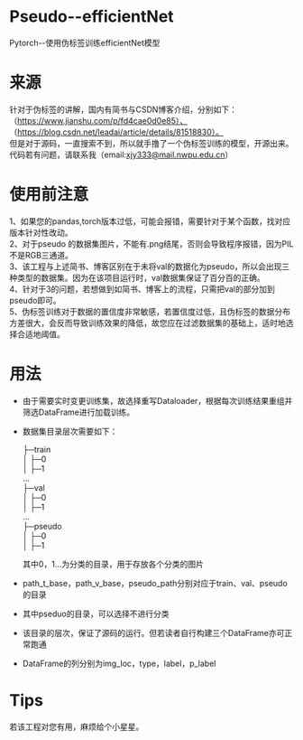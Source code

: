 # Pseudo--efficientNet
Pytorch--使用伪标签训练efficientNet模型
# 来源
针对于伪标签的讲解，国内有简书与CSDN博客介绍，分别如下：
（https://www.jianshu.com/p/fd4cae0d0e85）、
（https://blog.csdn.net/leadai/article/details/81518830）。  
但是对于源码，一直搜索不到，所以就手撸了一个伪标签训练的模型，开源出来。
代码若有问题，请联系我（email:xjy333@mail.nwpu.edu.cn）
# 使用前注意
1、如果您的pandas,torch版本过低，可能会报错，需要针对于某个函数，找对应版本针对性改动。  
2、对于pseudo 的数据集图片，不能有.png结尾，否则会导致程序报错，因为PIL不是RGB三通道。  
3、该工程与上述简书、博客区别在于未将val的数据化为pseudo，所以会出现三种类型的数据集。因为在该项目运行时，val数据集保证了百分百的正确。  
4、针对于3的问题，若想做到如简书、博客上的流程，只需把val的部分加到pseudo即可。  
5、伪标签训练对于数据的置信度非常敏感，若置信度过低，且伪标签的数据分布方差很大，会反而导致训练效果的降低，故您应在过滤数据集的基础上，适时地选择合适地阈值。  
# 用法
* 由于需要实时变更训练集，故选择重写Dataloader，根据每次训练结果重组并筛选DataFrame进行加载训练。  
* 数据集目录层次需要如下：  
  
    ├─train  
    │  ├─0  
    │  ├─1    
    ...    
    ├─val  
    │  ├─0  
    │  ├─1    
    ...  
    ├─pseudo  
    │  ├─0  
    │  ├─1    
  
    其中0，1...为分类的目录，用于存放各个分类的图片  
* path_t_base，path_v_base，pseudo_path分别对应于train、val、pseudo的目录  
* 其中pseduo的目录，可以选择不进行分类  
* 该目录的层次，保证了源码的运行。但若读者自行构建三个DataFrame亦可正常跑通  
* DataFrame的列分别为img_loc，type，label，p_label  
# Tips  
若该工程对您有用，麻烦给个小星星。  

